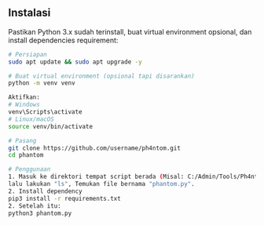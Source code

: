 ## Instalasi
Pastikan Python 3.x sudah terinstall, buat virtual environment opsional, dan install dependencies requirement:  

```bash
# Persiapan
sudo apt update && sudo apt upgrade -y

# Buat virtual environment (opsional tapi disarankan)
python -m venv venv

Aktifkan:
# Windows
venv\Scripts\activate
# Linux/macOS
source venv/bin/activate

# Pasang
git clone https://github.com/username/ph4ntom.git
cd phantom

# Penggunaan
1. Masuk ke direktori tempat script berada (Misal: C:/Admin/Tools/Ph4ntom)
lalu lakukan "ls", Temukan file bernama "phantom.py".
2. Install dependency
pip3 install -r requirements.txt
2. Setelah itu:
python3 phantom.py
